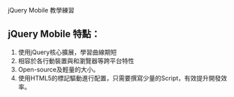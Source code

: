 
jQuery Mobile 教學練習

## jQuery Mobile 特點：

1. 使用jQuery核心擴展，學習曲線期短
2. 相容於各行動裝置與和瀏覽器等跨平台特性
3. Open-source及輕量的大小。
4. 使用HTML5的標記驅動進行配置，只需要撰寫少量的Script，有效提升開發效率。

